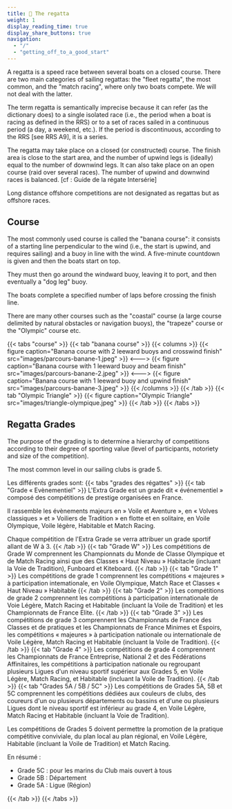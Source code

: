 ```yaml
---
title: 🏁 The regatta
weight: 1
display_reading_time: true
display_share_buttons: true
navigation:
  - "/"
  - "getting_off_to_a_good_start"
---
```

A regatta is a speed race between several boats on a closed course.
There are two main categories of sailing regattas: the "fleet regatta", the most common, and the "match racing", where only two boats compete. We will not deal with the latter.

The term regatta is semantically imprecise because it can refer (as the dictionary does) to a single isolated race (i.e., the period when a boat is racing as defined in the RRS) or to a set of races sailed in a continuous period (a day, a weekend, etc.). If the period is discontinuous, according to the RRS [see RRS A9], it is a series.

The regatta may take place on a closed (or constructed) course. The finish area is close to the start area, and the number of upwind legs is (ideally) equal to the number of downwind legs.
It can also take place on an open course (raid over several races). The number of upwind and downwind races is balanced. [cf : Guide de la régate Intersérie]

Long distance offshore competitions are not designated as regattas but as offshore races.

## Course
The most commonly used course is called the "banana course": it consists of a starting line perpendicular to the wind (i.e., the start is upwind, and requires sailing) and a buoy in line with the wind.
A five-minute countdown is given and then the boats start on top.

They must then go around the windward buoy, leaving it to port, and then eventually a "dog leg" buoy.

The boats complete a specified number of laps before crossing the finish line.

There are many other courses such as the "coastal" course (a large course delimited by natural obstacles or navigation buoys), the "trapeze" course or the "Olympic" course etc.

{{< tabs "course" >}}
{{< tab "banana course" >}}
{{< columns >}}
{{< figure caption="Banana course with 2 leeward buoys and crosswind finish" src="images/parcours-banane-1.jpeg" >}}
<--->
{{< figure caption="Banana course with 1 leeward buoy and beam finish" src="images/parcours-banane-2.jpeg" >}}
<--->
{{< figure caption="Banana course with 1 leeward buoy and upwind finish" src="images/parcours-banane-3.jpeg" >}}
{{< /columns >}}
{{< /tab >}}
{{< tab "Olympic Triangle" >}}
{{< figure caption="Olympic Triangle" src="images/triangle-olympique.jpeg" >}}
{{< /tab >}}
{{< /tabs >}}

## Regatta Grades

The purpose of the grading is to determine a hierarchy of competitions according to their degree of sporting value (level of participants, notoriety and size of the competition).

The most common level in our sailing clubs is grade 5.

Les différents grades sont:
{{< tabs "grades des régattes" >}}
{{< tab "Grade « Evènementiel" >}}
L'Extra Grade est un grade dit « événementiel » composé des compétitions de prestige organisées en France.

Il rassemble les évènements majeurs en » Voile et Aventure », en « Volves classiques » et » Voiliers de Tradition » en flotte et en solitaire, en Voile Olympique, Voile légère, Habitable et Match Racing.

Chaque compétition de l'Extra Grade se verra attribuer un grade sportif allant de W à 3.
{{< /tab >}}
{{< tab "Grade W" >}}
Les compétitions de Grade W comprennent les Championnats du Monde de Classe Olympique et de Match Racing ainsi que des Classes « Haut Niveau » Habitacle (incluant la Voie de Tradition), Funboard et Kiteboard.
{{< /tab >}}
{{< tab "Grade 1" >}}
Les compétitions de grade 1 comprennent les compétitions « majeures » à participation intemationale, en Voile Olympique, Match Race et Classes « Haut Niveau » Habitable
{{< /tab >}}
{{< tab "Grade 2" >}}
Les compétitions de grade 2 comprennent les compétitions à participation internationale de Voie Légère, Match Racing et Habitable (incluant la Voile de Tradition) et les Championnats de France Elite.
{{< /tab >}}
{{< tab "Grade 3" >}}
Les compétitions de grade 3 comprennent les Championnats de France des Classes et de pratiques et les Championnats de France Minimes et Espoirs, les compétitions « majeures » à participation nationale ou internationale de Voile Légère, Match Racing et Habitable (incluant la Voile de Tradition).
{{< /tab >}}
{{< tab "Grade 4" >}}
Les compétitions de grade 4 comprennent les Championnats de France Entreprise, National 2 et des Fédérations Affinitaires, les compétitions à participation nationale ou regroupant plusieurs Ligues d'un niveau sportif supérieur aux Grades 5, en Voile Légère, Match Racing, et Habitable (incluant la Voile de Tradition).
{{< /tab >}}
{{< tab "Grades 5A / 5B / 5C" >}}
Les compétitions de Grades 5A, 5B et 5C comprennent les compétitions dédiées aux couleurs de clubs, des coureurs d'un ou plusieurs départements ou bassins et d'une ou plusieurs Ligues dont le niveau sportif est inférieur au grade 4, en Voile Légère, Match Racing et Habitable (incluant la Voie de Tradition).

Les compétitions de Grades 5 doivent permettre la promotion de la pratique compétitive conviviale, du plan local au plan régional, en Voile Légère, Habitable (incluant la Voile de Tradition) et Match Racing.

En résumé :

- Grade 5C :  pour les marins du Club mais ouvert à tous
- Grade 5B : Département
- Grade 5A : Ligue (Région)

{{< /tab >}}
{{< /tabs >}}